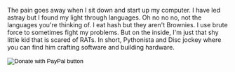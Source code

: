 
The pain goes away when I sit down and start up my computer.
I have led astray but I found my light through languages.
Oh no no no, not the languages you're thinking of.
I eat hash but they aren't Brownies.
I use brute force to sometimes fight my problems.
But on the inside, I'm just that shy little kid that is scared of RATs.
In short, Pythonista and Disc jockey where you can find him crafting software and building hardware. 

<form action="https://www.paypal.com/cgi-bin/webscr" method="post" target="_top">
<input type="hidden" name="cmd" value="_s-xclick" />
<input type="hidden" name="hosted_button_id" value="DRY5PCJEHCAKW" />
<input type="image" src="https://www.paypalobjects.com/en_US/i/btn/btn_donateCC_LG.gif" border="0" name="submit" title="PayPal - The safer, easier way to pay online!" alt="Donate with PayPal button" />
<img alt="" border="0" src="https://www.paypal.com/en_AE/i/scr/pixel.gif" width="1" height="1" />
</form>

<!--
**PyDev/PyDev** is a ✨ _special_ ✨ repository because its `README.md` (this file) appears on your GitHub profile.

Here are some ideas to get you started:

- 🔭 I’m currently working on ...
- 🌱 I’m currently learning ...
- 👯 I’m looking to collaborate on ...
- 🤔 I’m looking for help with ...
- 💬 Ask me about ...
- 📫 How to reach me: ...
- 😄 Pronouns: ...
- ⚡ Fun fact: ...
-->
